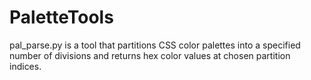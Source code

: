 # PaletteTools
pal_parse.py is a tool that partitions CSS color palettes into a specified number of divisions and returns hex color values at chosen partition indices. 
